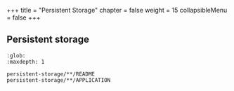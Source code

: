 +++
title = "Persistent Storage"
chapter = false
weight = 15
collapsibleMenu = false
+++

## Persistent storage

```{toctree}
:glob:
:maxdepth: 1

persistent-storage/**/README
persistent-storage/**/APPLICATION
```
